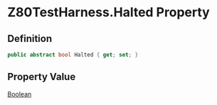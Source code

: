 # Z80TestHarness.Halted Property
## Definition

```c#
public abstract bool Halted { get; set; }
```

## Property Value

[Boolean](https://learn.microsoft.com/en-gb/dotnet/api/System.Boolean)
